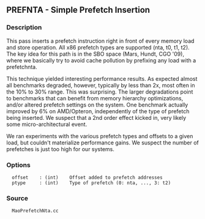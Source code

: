 ## PREFNTA - Simple Prefetch Insertion ##

### Description ###
This pass inserts a prefetch instruction right in front of every memory load and store operation. All x86 prefetch types are supported (nta, t0, t1, t2). The key idea for this path is in the SBO space (Mars, Hundt, CGO '09), where we basically try to avoid cache pollution by prefixing any load with a prefetchnta.

This technique yielded interesting performance results. As expected almost all benchmarks degraded, however, typically by less than 2x, most often in the 10% to 30% range. This was surprising. The larger degradations point to benchmarks that can benefit from memory hierarchy optimizations, and/or altered prefetch settings on the system. One benchmark actually improved by 6% on AMD/Opteron, independently of the type of prefetch being inserted. We suspect that a 2nd order effect kicked in, very likely some micro-architectural event.

We ran experiments with the various prefetch types and offsets to a given load, but couldn't materialize performance gains. We suspect the number of prefetches is just too high for our systems.
### Options ###
```
  offset    : (int)    Offset added to prefetch addresses
  ptype     : (int)    Type of prefetch (0: nta, ..., 3: t2)
```

### Source ###
```
  MaoPrefetchNta.cc
```